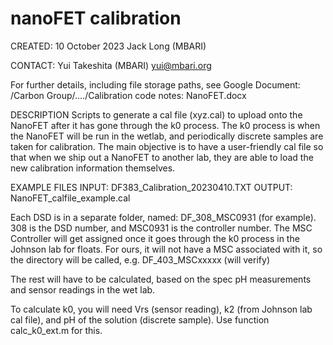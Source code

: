 # nanoFET calibration

CREATED: 10 October 2023 Jack Long (MBARI)

CONTACT: Yui Takeshita (MBARI) yui@mbari.org 

For further details, including file storage paths, see Google Document: /Carbon Group/..../Calibration code notes: NanoFET.docx

DESCRIPTION
Scripts to generate a cal file (xyz.cal) to upload onto the NanoFET after it has gone through the k0 process. The k0 process is when the NanoFET will be run in the wetlab, and periodically discrete samples are taken for calibration. 
The main objective is to have a user-friendly cal file so that when we ship out a NanoFET to another lab, they are able to load the new calibration information themselves.

EXAMPLE FILES
INPUT:
DF383_Calibration_20230410.TXT
OUTPUT:
NanoFET_calfile_example.cal 


Each DSD is in a separate folder, named: DF_308_MSC0931 (for example). 308 is the DSD number, and MSC0931 is the controller number. The MSC Controller will get assigned once it goes through the k0 process in the Johnson lab for floats. For ours, it will not have a MSC associated with it, so the directory will be called, e.g. DF_403_MSCxxxxx (will verify)

The rest will have to be calculated, based on the spec pH measurements and sensor readings in the wet lab. 

To calculate k0, you will need Vrs (sensor reading), k2 (from Johnson lab cal file), and pH of the solution (discrete sample). Use function calc_k0_ext.m for this.



